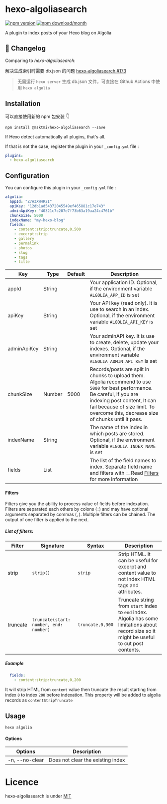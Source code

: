 # hexo-algoliasearch
[![npm version](https://img.shields.io/npm/v/@msktmi/hexo-algoliasearch?style=flat-square)](https://www.npmjs.com/package/@msktmi/hexo-algoliasearch) 
[![npm download/month](https://img.shields.io/npm/dm/@msktmi/hexo-algoliasearch.svg?style=flat-square)](https://www.npmjs.com/package/@msktmi/hexo-algoliasearch)

A plugin to index posts of your Hexo blog on Algolia
## 📝 Changelog 

Comparing to *hexo-algoliasearch*:  

解决生成索引时需要 db.json 的问题 [hexo-algoliasearch #173](https://github.com/LouisBarranqueiro/hexo-algoliasearch/issues/173)
> 无需运行 `hexo server` 生成 db.json 文件，可直接在 Github Actions 中使用 `hexo algolia`

## Installation

可以直接使用新的 npm 包安装 👇
```
npm install @msktmi/hexo-algoliasearch --save
```

If Hexo detect automatically all plugins, that's all.

If that is not the case, register the plugin in your `_config.yml` file :
```yml
plugins:
  - hexo-algoliasearch
```

## Configuration

You can configure this plugin in your `_config.yml` file :

``` yml
algolia:
  appId: "Z7A3XW4R2I"
  apiKey: "12db1ad54372045549ef465881c17e743"
  adminApiKey: "40321c7c207e7f73b63a19aa24c4761b"
  chunkSize: 5000
  indexName: "my-hexo-blog"
  fields:
    - content:strip:truncate,0,500
    - excerpt:strip
    - gallery
    - permalink
    - photos
    - slug
    - tags
    - title
```

| Key         | Type   | Default | Description                                                                                                                                                                                                                                       |
| ----------- | ------ | ------- | ------------------------------------------------------------------------------------------------------------------------------------------------------------------------------------------------------------------------------------------------- |
| appId       | String |         | Your application ID. Optional, if the environment variable `ALGOLIA_APP_ID` is set                                                                                                                                                                |
| apiKey      | String |         | Your API key (read only). It is use to search in an index. Optional, if the environment variable `ALGOLIA_API_KEY` is set                                                                                                                         |
| adminApiKey | String |         | Your adminAPI key. It is use to create, delete, update your indexes. Optional, if the environment variable `ALGOLIA_ADMIN_API_KEY` is set                                                                                                         |
| chunkSize   | Number | 5000    | Records/posts are split in chunks to upload them. Algolia recommend to use `5000` for best performance. Be careful, if you are indexing post content, It can fail because of size limit. To overcome this, decrease size of chunks until it pass. |
| indexName   | String |         | The name of the index in which posts are stored. Optional, if the environment variable `ALGOLIA_INDEX_NAME` is set                                                                                                                                |
| fields      | List   |         | The list of the field names to index. Separate field name and filters with `:`. Read [Filters](#filters) for more information                                                                                                                     |

#### Filters

Filters give you the ability to process value of fields before indexation.
Filters are separated each others by colons (`:`) and may have optional arguments separated by commas (`,`).
Multiple filters can be chained. The output of one filter is applied to the next.

##### List of filters:


| Filter   | Signature                              | Syntax           | Description                                                                                                                                   |
| -------- | -------------------------------------- | ---------------- | --------------------------------------------------------------------------------------------------------------------------------------------- |
| strip    | `strip()`                              | `strip`          | Strip HTML. It can be useful for excerpt and content value to not index HTML tags and attributes.                                             |
| truncate | `truncate(start: number, end: number)` | `truncate,0,300` | Truncate string from `start` index to `end` index. Algolia has some limitations about record size so it might be useful to cut post contents. |


##### Example

``` yml
  fields:
    - content:strip:truncate,0,200
```

It will strip HTML from `content` value then truncate the result starting from index `0` to index `200` before indexation.
This property will be added to algolia records as `contentStripTruncate`

## Usage

```
hexo algolia
```

#### Options

| Options        | Description                       |
| -------------- | --------------------------------- |
| -n, --no-clear | Does not clear the existing index |

# Licence

hexo-algoliasearch is under [MIT](https://github.com/LouisBarranqueiro/hexo-algoliasearch/blob/master/LICENSE)
